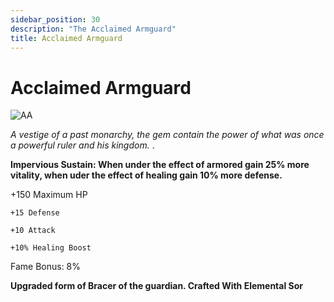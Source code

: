 ```yaml
---
sidebar_position: 30
description: "The Acclaimed Armguard"
title: Acclaimed Armguard
---
```


# Acclaimed Armguard

![AA](https://cdn.discordapp.com/attachments/1187552567295758487/1190518840203935845/Acclaimed_Armguard.png?ex=65a21812&is=658fa312&hm=e052b8785430fc10fbb7042dfd0b9f822a6bad4dc187a5c9abc2d56e16c6eb6d&)

<i> A vestige of a past monarchy, the gem contain the power of what was once a powerful ruler and his kingdom. </i>.

 **Impervious Sustain: When under the effect of armored gain 25% more vitality, when uder the effect of healing gain 10% more defense.**

  +150 Maximum HP

    +15 Defense

    +10 Attack

    +10% Healing Boost

Fame Bonus: 8%

**Upgraded form of Bracer of the guardian. Crafted With Elemental Sor**

 
